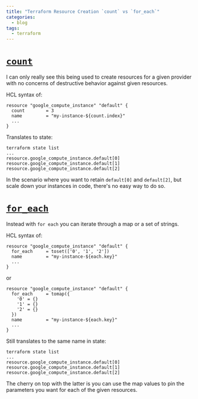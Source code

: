 ```yaml
---
title: "Terraform Resource Creation `count` vs `for_each`"
categories:
  - blog
tags:
  - terraform
---
```


# [`count`](https://developer.hashicorp.com/terraform/language/meta-arguments/count)
I can only really see this being used to create resources for a given provider with no concerns of destructive behavior against given resources.

HCL syntax of:
```
resource "google_compute_instance" "default" {
  count        = 3
  name         = "my-instance-${count.index}"
  ...
}
```
Translates to state:
```
terraform state list
...
resource.google_compute_instance.default[0]
resource.google_compute_instance.default[1]
resource.google_compute_instance.default[2]
```

In the scenario where you want to retain `default[0]` and `default[2]`, but scale down your instances in code, there's no easy way to do so.

# [`for_each`](https://developer.hashicorp.com/terraform/language/meta-arguments/for_each)
Instead with `for each`  you can iterate through a map or a set of strings.

HCL syntax of:
```
resource "google_compute_instance" "default" {
  for_each     = toset(['0', '1', '2'])
  name         = "my-instance-${each.key}"
  ...
}
```
or
```
resource "google_compute_instance" "default" {
  for_each     = tomap({
    '0' = {}
    '1' = {}
    '2' = {}
  })
  name         = "my-instance-${each.key}"
  ...
}
```
Still translates to the same name in state:
```
terraform state list
...
resource.google_compute_instance.default[0]
resource.google_compute_instance.default[1]
resource.google_compute_instance.default[2]
```

The cherry on top with the latter is you can use the map values to pin the parameters you want for each of the given resources.
